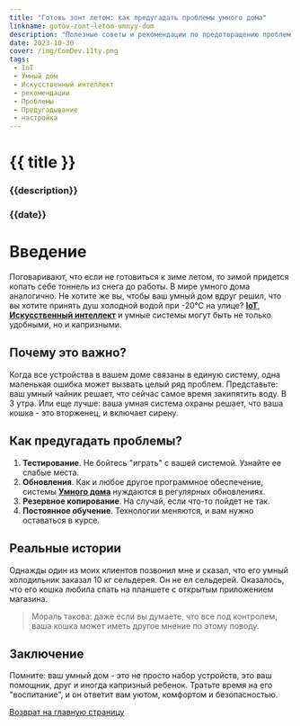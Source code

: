 ```yaml
---
title: "Готовь зонт летом: как предугадать проблемы умного дома"
linkname: gotov-zont-letom-umnyy-dom
description: "Полезные советы и рекомендации по предотвращению проблем в системе умного дома"
date: 2023-10-30
cover: /img/ComDev.11ty.png
tags: 
 - IoT
 - Умный дом
 - Искусственный интеллект
 - рекомендации
 - Проблемы
 - Предугадывание
 - настройка
---
```


# {{ title }}
### {{description}}
### {{date}}

# Введение

Поговаривают, что если не готовиться к зиме летом, то зимой придется копать себе тоннель из снега до работы. В мире умного дома аналогично. Не хотите же вы, чтобы ваш умный дом вдруг решил, что вы хотите принять душ холодной водой при -20°C на улице? **[IoT](/)**, **[Искусственный интеллект](/)** и умные системы могут быть не только удобными, но и капризными.

## Почему это важно?

Когда все устройства в вашем доме связаны в единую систему, одна маленькая ошибка может вызвать целый ряд проблем. Представьте: ваш умный чайник решает, что сейчас самое время закипятить воду. В 3 утра. Или еще лучше: ваша умная система охраны решает, что ваша кошка - это вторженец, и включает сирену.

## Как предугадать проблемы?

1. **Тестирование**. Не бойтесь "играть" с вашей системой. Узнайте ее слабые места.
2. **Обновления**. Как и любое другое программное обеспечение, системы **[Умного дома](/)** нуждаются в регулярных обновлениях.
3. **Резервное копирование**. На случай, если что-то пойдет не так.
4. **Постоянное обучение**. Технологии меняются, и вам нужно оставаться в курсе.

## Реальные истории 

Однажды один из моих клиентов позвонил мне и сказал, что его умный холодильник заказал 10 кг сельдерея. Он не ел сельдерей. Оказалось, что его кошка любила спать на планшете с открытым приложением магазина.

> Мораль такова: даже если вы думаете, что все под контролем, ваша кошка может иметь другое мнение по этому поводу.

## Заключение

Помните: ваш умный дом - это не просто набор устройств, это ваш помощник, друг и иногда капризный ребенок. Тратьте время на его "воспитание", и он ответит вам уютом, комфортом и безопасностью.

[Возврат на главную страницу](/)